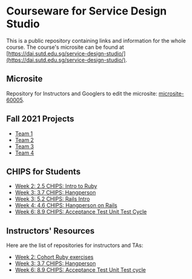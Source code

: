 # Courseware for Service Design Studio
This is a public repository containing links and information for the whole course. The course's microsite can be found at [https://dai.sutd.edu.sg/service-design-studio/](https://dai.sutd.edu.sg/service-design-studio/).

## Microsite
Repository for Instructors and Googlers to edit the microsite: [microsite-60005](https://github.com/Service-Design-Studio/microsite-60004).

## Fall 2021 Projects
- [Team 1](https://github.com/Service-Design-Studio/overseer-1d-final-project-team-1)
- [Team 2](https://github.com/Service-Design-Studio/1d-final-project-team-2)
- [Team 3](https://github.com/Service-Design-Studio/1d-final-project-team-3)
- [Team 4](https://github.com/Service-Design-Studio/1d-final-project-team-4)

## CHIPS for Students
* [Week 2: 2.5 CHIPS: Intro to Ruby](https://github.com/Service-Design-Studio/hw-ruby-intro)
* [Week 3: 3.7 CHIPS: Hangperson](https://github.com/Service-Design-Studio/hw-sinatra-saas-hangperson)
* [Week 3: 5.2 CHIPS: Rails Intro](https://github.com/Service-Design-Studio/hw-rails-intro)
* [Week 4: 4.6 CHIPS: Hangperson on Rails](https://github.com/Service-Design-Studio/hw-rails-hangperson)
* [Week 6: 8.9 CHIPS: Acceptance Test Unit Test Cycle](https://github.com/Service-Design-Studio/hw-acceptance-unit-test-cycle)
## Instructors' Resources

Here are the list of repositories for instructors and TAs:
* [Week 2: Cohort Ruby exercises](https://github.com/Service-Design-Studio/intro_ruby_exercises)
* [Week 3: 3.7 CHIPS: Hangperson](https://github.com/Service-Design-Studio/hw-sinatra-saas-hangperson-ci)
* [Week 6: 8.9 CHIPS: Acceptance Test Unit Test cycle](https://github.com/Service-Design-Studio/hw-acceptance-unit-test-cycle-ci)

